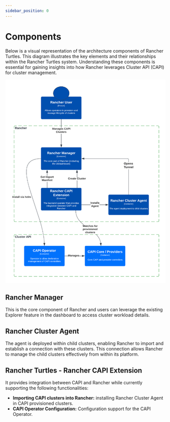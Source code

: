 ```yaml
---
sidebar_position: 0
---
```


# Components

Below is a visual representation of the architecture components of Rancher 
Turtles. This diagram illustrates the key elements and their relationships 
within the Rancher Turtles system. Understanding these components is essential 
for gaining insights into how Rancher leverages Cluster API (CAPI) for cluster 
management.

![overview](./30000ft_view.png)

## Rancher Manager

This is the core component of Rancher and users can leverage the existing 
Explorer feature in the dashboard to access cluster workload details.

## Rancher Cluster Agent

The agent is deployed within child clusters, enabling Rancher to import and 
establish a connection with these clusters. This connection allows Rancher to 
manage the child clusters effectively from within its platform.

## Rancher Turtles - Rancher CAPI Extension

It provides integration between CAPI and Rancher while currently supporting the 
following functionalities:

- **Importing CAPI clusters into Rancher:** installing Rancher Cluster Agent in 
CAPI provisioned clusters.
- **CAPI Operator Configuration:** Configuration support for the CAPI Operator.
